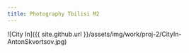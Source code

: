 ```yaml
---
title: Photography Tbilisi M2
---
```


![City In]({{ site.github.url }}/assets/img/work/proj-2/CityIn-AntonSkvortsov.jpg)

